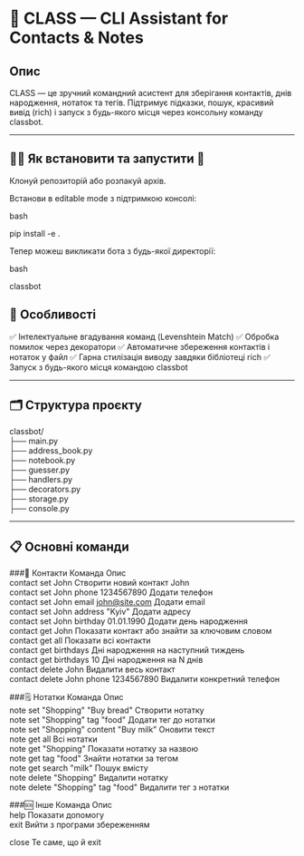 # 🧠 CLASS — CLI Assistant for Contacts & Notes

## Опис

CLASS — це зручний командний асистент для зберігання контактів, днів народження, нотаток та тегів. Підтримує підказки, пошук, красивий вивід (rich) і запуск з будь-якого місця через консольну команду classbot.

---

## 🏃‍♂️ Як встановити та запустити 🚀


Клонуй репозиторій або розпакуй архів.

Встанови в editable mode з підтримкою консолі:

bash

pip install -e .

Тепер можеш викликати бота з будь-якої директорії:

bash

classbot


## 🌈 Особливості


✅ Інтелектуальне вгадування команд (Levenshtein Match)
✅ Обробка помилок через декоратори
✅ Автоматичне збереження контактів і нотаток у файл
✅ Гарна стилізація виводу завдяки бібліотеці rich
✅ Запуск з будь-якого місця командою classbot


---

## 🗂 Структура проєкту

classbot/  
├── main.py  
├── address_book.py  
├── notebook.py  
├── guesser.py  
├── handlers.py  
├── decorators.py  
├── storage.py  
├── console.py  


---


## 📋 Основні команди

###👤 Контакти
Команда	                                Опис  
contact set John	                    Створити новий контакт John  
contact set John phone 1234567890	    Додати телефон  
contact set John email john@site.com	Додати email  
contact set John address "Kyiv"	      Додати адресу  
contact set John birthday 01.01.1990	Додати день народження  
contact get John	                    Показати контакт або знайти за ключовим словом  
contact get all	                      Показати всі контакти  
contact get birthdays	                Дні народження на наступний тиждень  
contact get birthdays 10	            Дні народження на N днів  
contact delete John	                  Видалити весь контакт  
contact delete John phone 1234567890	Видалити конкретний телефон  

###🗒️ Нотатки
Команда	                                Опис  
note set "Shopping" "Buy bread"	        Створити нотатку  
note set "Shopping" tag "food"	        Додати тег до нотатки  
note set "Shopping" content "Buy milk"	Оновити текст  
note get all	                          Всі нотатки  
note get "Shopping"	                    Показати нотатку за назвою  
note get tag "food"	                    Знайти нотатки за тегом  
note get search "milk"	                Пошук вмісту  
note delete "Shopping"	                Видалити нотатку  
note delete "Shopping" tag "food"	      Видалити тег з нотатки  

###🆘 Інше
Команда	                                Опис  
help	                                  Показати допомогу  
exit	                                  Вийти з програми збереженням  


close	                                Те саме, що й exit


